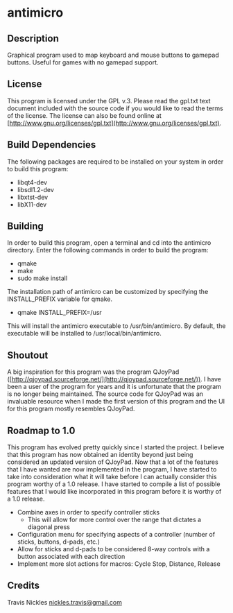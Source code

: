 # antimicro

## Description

Graphical program used to map keyboard and mouse buttons to gamepad buttons.
Useful for games with no gamepad support.

## License

This program is licensed under the GPL v.3. Please read the gpl.txt text document
included with the source code if you would like to read the terms of the license.
The license can also be found online at [http://www.gnu.org/licenses/gpl.txt](http://www.gnu.org/licenses/gpl.txt).


## Build Dependencies

The following packages are required to be installed on your system in order to build this program:

* libqt4-dev
* libsdl1.2-dev
* libxtst-dev
* libX11-dev


## Building

In order to build this program, open a terminal and cd into the antimicro directory.
Enter the following commands in order to build the program:

* qmake
* make
* sudo make install

The installation path of antimicro can be customized by specifying the INSTALL_PREFIX variable for qmake.

* qmake INSTALL_PREFIX=/usr

This will install the antimicro executable to /usr/bin/antimicro.
By default, the executable will be installed to /usr/local/bin/antimicro.

## Shoutout

A big inspiration for this program was the program QJoyPad ([http://qjoypad.sourceforge.net/](http://qjoypad.sourceforge.net/)).
I have been a user of the program for years and it is unfortunate that the program is no longer being maintained.
The source code for QJoyPad was an invaluable resource when I made the first version of this program and the UI for this program mostly resembles QJoyPad.

## Roadmap to 1.0

This program has evolved pretty quickly since I started the project. I believe that
this program has now obtained an identity beyond just being considered an updated version of
QJoyPad. Now that a lot of the features that I have wanted are now implemented in the program,
I have started to take into consideration what it will take before I can actually consider this program
worthy of a 1.0 release. I have started to compile a list of possible features that I would
like incorporated in this program before it is worthy of a 1.0 release.

* Combine axes in order to specify controller sticks
	* This will allow for more control over the range that dictates a diagonal press
* Configuration menu for specifying aspects of a controller (number of sticks, buttons, d-pads, etc.)
* Allow for sticks and d-pads to be considered 8-way controls with a button associated
with each direction
* Implement more slot actions for macros: Cycle Stop, Distance, Release

## Credits

Travis Nickles <nickles.travis@gmail.com>
